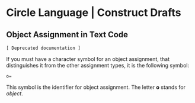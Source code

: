 ﻿Circle Language | Construct Drafts
==================================

Object Assignment in Text Code
------------------------------

`[ Deprecated documentation ]`

If you must have a character symbol for an object assignment, that distinguishes it from the other assignment types, it is the following symbol:

```
o=
```

This symbol is the identifier for object assignment. The letter __o__ stands for *object*.
